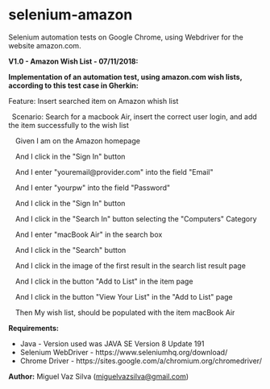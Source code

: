 # selenium-amazon
Selenium automation tests on Google Chrome, using Webdriver for the website amazon.com.

<b>V1.0 - Amazon Wish List - 07/11/2018:</b>

<b>Implementation of an automation test, using amazon.com wish lists, according to this test case in Gherkin:</b>

Feature: Insert searched item on Amazon whish list

<p>&ensp;Scenario: Search for a macbook Air, insert the correct user login, and add the item successfully to the wish list
<p>&ensp;&ensp;Given I am on the Amazon homepage</p>
<p>&ensp;&ensp;And I click in the "Sign In" button</p>
<p>&ensp;&ensp;And I enter "youremail@provider.com" into the field "Email"</p>
<p>&ensp;&ensp;And I enter "yourpw" into the field "Password"</p>
<p>&ensp;&ensp;And I click in the "Sign In" button</p>
<p>&ensp;&ensp;And I click in the "Search In" button selecting the "Computers" Category</p>
<p>&ensp;&ensp;And I enter "macBook Air" in the search box</p>
<p>&ensp;&ensp;And I click in the "Search" button</p>
<p>&ensp;&ensp;And I click in the image of the first result in the search list result page</p>
<p>&ensp;&ensp;And I click in the button "Add to List" in the item page</p>
<p>&ensp;&ensp;And I click in the button "View Your List" in the "Add to List" page</p>
<p>&ensp;&ensp;Then My wish list, should be populated with the item macBook Air</p>
</p>

<b>Requirements:</b>
<ul>
<li>Java - Version used was JAVA SE Version 8 Update 191</li>
<li>Selenium WebDriver - https://www.seleniumhq.org/download/</li>
<li>Chrome Driver - https://sites.google.com/a/chromium.org/chromedriver/</li>
</ul>

<b>Author:</b>
Miguel Vaz Silva (miguelvazsilva@gmail.com)
